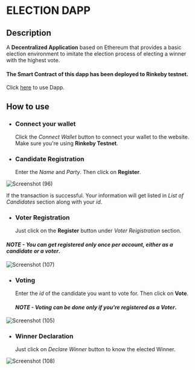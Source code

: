 # ELECTION DAPP

## Description
A **Decentralized Application** based on Ethereum that provides a basic election environment to imitate the election process of electing a winner with the highest vote.
#### The Smart Contract of this dapp has been deployed to **Rinkeby testnet**.

Click [here](https://election-dapp.anuragmunda.repl.co/) to use Dapp.

## How to use
* ### Connect your wallet
   Click the *Connect Wallet* button to connect your wallet to the website. Make sure you're using **Rinkeby Testnet**.
   
* ### Candidate Registration
   Enter the *Name* and *Party*. Then click on **Register**.
      
![Screenshot (96)](https://user-images.githubusercontent.com/87273737/139875584-1b77b38c-0645-4015-a5fe-cf73c11fb531.png)

If the transaction is successful. Your information will get listed in *List of Candidates* section along with your *id*.
* ### Voter Registration
   Just click on the **Register** button under *Voter Reigistration* section.
#### _NOTE - You can get registered only once per account, either as a candidate or a voter_.

![Screenshot (107)](https://user-images.githubusercontent.com/87273737/139877061-c608b038-6700-4c64-b506-a051cd3344d4.png)

* ### Voting
   Enter the *id* of the candidate you want to vote for. Then click on **Vote**.
   #### _NOTE - Voting can be done only if you're registered as a **Voter**_.

![Screenshot (105)](https://user-images.githubusercontent.com/87273737/139877076-5396c064-cec0-4325-b1da-25bc0e3a5548.png)

* ### Winner Declaration
   Just click on *Declare Winner* button to know the elected Winner.

![Screenshot (108)](https://user-images.githubusercontent.com/87273737/139877072-ac86b05d-4119-46d1-9314-8130cb0502e8.png)
